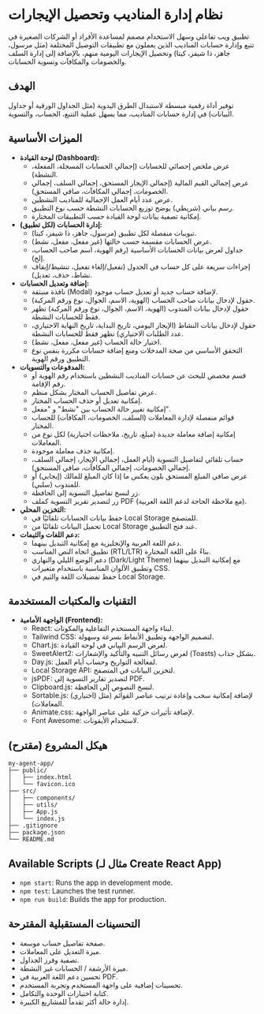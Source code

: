 # نظام إدارة المناديب وتحصيل الإيجارات

تطبيق ويب تفاعلي وسهل الاستخدام مصمم لمساعدة الأفراد أو الشركات الصغيرة في تتبع وإدارة حسابات المناديب الذين يعملون مع تطبيقات التوصيل المختلفة (مثل مرسول، جاهز، ذا شيفز، كيتا) وتحصيل الإيجارات اليومية منهم، بالإضافة إلى إدارة السلف والخصومات والمكافآت وتسوية الحسابات.

## الهدف

توفير أداة رقمية مبسطة لاستبدال الطرق اليدوية (مثل الجداول الورقية أو جداول البيانات) في إدارة حسابات المناديب، مما يسهل عملية التتبع، الحساب، والتسوية.

## الميزات الأساسية

-   **لوحة القيادة (Dashboard):**
    -   عرض ملخص إحصائي للحسابات (إجمالي الحسابات المسجلة، المفعلة، النشطة).
    -   عرض إجمالي القيم المالية (إجمالي الإيجار المستحق، إجمالي السلف، إجمالي الخصومات، إجمالي المكافآت، صافي المستحق).
    -   عرض عدد أيام العمل الإجمالية للمناديب النشطين.
    -   رسم بياني (شريطي) يوضح توزيع الحسابات النشطة حسب نوع التطبيق.
    -   إمكانية تصفية بيانات لوحة القيادة حسب التطبيقات المختارة.
-   **إدارة الحسابات (لكل تطبيق):**
    -   تبويبات منفصلة لكل تطبيق (مرسول، جاهز، ذا شيفز، كيتا).
    -   عرض الحسابات مقسمة حسب حالتها (غير مفعل، مفعل، نشط).
    -   جداول لعرض بيانات الحسابات الأساسية (رقم الهوية، اسم صاحب الحساب، إلخ).
    -   إجراءات سريعة على كل حساب في الجدول (تفعيل/إلغاء تفعيل، تنشيط/إيقاف نشاط، حذف، تعديل).
-   **إضافة وتعديل الحسابات:**
    -   نافذة منبثقة (Modal) لإضافة حساب جديد أو تعديل حساب موجود.
    -   حقول لإدخال بيانات صاحب الحساب (الهوية، الاسم، الجوال، نوع ورقم المركبة).
    -   حقول لإدخال بيانات المندوب (الهوية، الاسم، الجوال، نوع ورقم المركبة) تظهر فقط للحسابات النشطة.
    -   حقول لإدخال بيانات النشاط (الإيجار اليومي، تاريخ البداية، تاريخ النهاية الاختياري، عدد الطلبات الاختياري) تظهر فقط للحسابات النشطة.
    -   اختيار حالة الحساب (غير مفعل، مفعل، نشط).
    -   التحقق الأساسي من صحة المدخلات ومنع إضافة حسابات مكررة بنفس نوع التطبيق ورقم الهوية.
-   **المدفوعات والتسويات:**
    -   قسم مخصص للبحث عن حسابات المناديب النشطين باستخدام رقم الهوية أو رقم الإقامة.
    -   عرض تفاصيل الحساب المختار بشكل منظم.
    -   إمكانية تعديل أو حذف الحساب المختار.
    -   إمكانية تغيير حالة الحساب بين "نشط" و "مفعل".
    -   قوائم منفصلة لإدارة المعاملات (السلف، الخصومات، المكافآت) للحساب المختار.
    -   إمكانية إضافة معاملة جديدة (مبلغ، تاريخ، ملاحظات اختيارية) لكل نوع من المعاملات.
    -   إمكانية حذف معاملة موجودة.
    -   حساب تلقائي لتفاصيل التسوية (أيام العمل، إجمالي الإيجار، إجمالي السلف، إجمالي الخصومات، إجمالي المكافآت، صافي المستحق).
    -   عرض صافي المبلغ المستحق بلون يعكس ما إذا كان المبلغ للمالك (إيجابي) أو للمندوب (سلبي).
    -   زر لنسخ تفاصيل التسوية إلى الحافظة.
    -   زر لتصدير تقرير التسوية كملف PDF (مع ملاحظة الحاجة لدعم اللغة العربية).
-   **التخزين المحلي:**
    -   حفظ بيانات الحسابات تلقائيًا في Local Storage للمتصفح.
    -   تحميل البيانات تلقائيًا من Local Storage عند فتح التطبيق.
-   **دعم اللغات والثيمات:**
    -   دعم اللغة العربية والإنجليزية مع إمكانية التبديل بينهما.
    -   تطبيق اتجاه النص المناسب (RTL/LTR) بناءً على اللغة المختارة.
    -   دعم الوضع الليلي والنهاري (Dark/Light Theme) مع إمكانية التبديل بينهما وتطبيق الألوان المناسبة باستخدام متغيرات CSS.
    -   حفظ تفضيلات اللغة والثيم في Local Storage.

## التقنيات والمكتبات المستخدمة

-   **الواجهة الأمامية (Frontend):**
    -   React: لبناء واجهة المستخدم التفاعلية والمكونات.
    -   Tailwind CSS: لتصميم الواجهة وتطبيق الأنماط بسرعة وسهولة.
    -   Chart.js: لعرض الرسم البياني في لوحة القيادة.
    -   SweetAlert2: لعرض رسائل التنبيه والتأكيد والإشعارات (Toasts) بشكل جذاب.
    -   Day.js: لمعالجة التواريخ وحساب أيام العمل.
    -   Local Storage API: لتخزين البيانات في المتصفح.
    -   jsPDF: لتصدير تقارير التسوية إلى PDF.
    -   Clipboard.js: لنسخ النصوص إلى الحافظة.
    -   Sortable.js: (اختياري) لإضافة إمكانية سحب وإعادة ترتيب عناصر القوائم (مثل المعاملات).
    -   Animate.css: لإضافة تأثيرات حركية على عناصر الواجهة.
    -   Font Awesome: لاستخدام الأيقونات.

## هيكل المشروع (مقترح)

```
my-agent-app/
├── public/
│   ├── index.html
│   └── favicon.ico
├── src/
│   ├── components/
│   ├── utils/
│   ├── App.js
│   └── index.js
├── .gitignore
├── package.json
└── README.md
```

## Available Scripts (مثال لـ Create React App)

-   `npm start`: Runs the app in development mode.
-   `npm test`: Launches the test runner.
-   `npm run build`: Builds the app for production.

## التحسينات المستقبلية المقترحة

-   صفحة تفاصيل حساب موسعة.
-   ميزة التعديل على المعاملات.
-   تصفية وفرز الجداول.
-   ميزة الأرشفة / الحسابات غير النشطة.
-   تحسين دعم اللغة العربية في PDF.
-   تحسينات إضافية على واجهة المستخدم وتجربة المستخدم.
-   كتابة اختبارات الوحدة والتكامل.
-   إدارة حالة أكثر تقدماً للمشاريع الكبيرة. 
